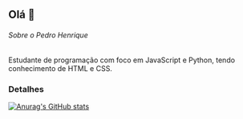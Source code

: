 ## Olá 👋

###### Sobre o Pedro Henrique
Estudante de programação com foco em JavaScript e Python, tendo conhecimento de HTML e CSS.

### Detalhes

[![Anurag's GitHub stats](https://github-readme-stats.vercel.app/api?username=PedroHNRQE&show_icons=theme=dark)](https://github.com/anuraghazra/github-readme-stats)
